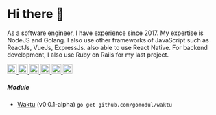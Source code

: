 # Hi there 👋

As a software engineer, I have experience since 2017. My expertise is NodeJS and Golang.
I also use other frameworks of JavaScript such as ReactJs, VueJs, ExpressJs. also able to
use React Native. For backend development, I also use Ruby on Rails for my last project.

<a href="https://twitter.com/mahbub_z">
  <img alt="Mahbub Zulkarnain Twitter" width="22px" src="https://cdn.jsdelivr.net/npm/simple-icons@v3/icons/twitter.svg" />
</a>

<a href="https://linkedin.com/in/mahbubzulkarnain">
  <img alt="Mahbub Zulkarnain Linkdein" width="22px" src="https://cdn.jsdelivr.net/npm/simple-icons@v3/icons/linkedin.svg" />
</a>

<a href="https://github.com/mahbubzulkarnain">
  <img alt="Mahbub Zulkarnain Github" width="22px" src="https://cdn.jsdelivr.net/npm/simple-icons@v3/icons/github.svg" />
</a>

<a href="https://instagram.com/mahbubzulkarnain">
  <img alt="Mahbub Zulkarnain Instagram" width="22px" src="https://cdn.jsdelivr.net/npm/simple-icons@v3/icons/instagram.svg" />
</a>

<a href="https://www.facebook.com/mahbubzulkarnain">
  <img alt="Mahbub Zulkarnain Facebook" width="22px" src="https://cdn.jsdelivr.net/npm/simple-icons@v3/icons/facebook.svg" />
</a>

<a href="https://medium.com/@mahbubzulkarnain">
  <img alt="Mahbub Zulkarnain Medium" width="22px" src="https://cdn.jsdelivr.net/npm/simple-icons@v3/icons/medium.svg" />
</a>

##### Module
- [Waktu](https://github.com/gomodul/waktu) (v0.0.1-alpha) ```go get github.com/gomodul/waktu```

<!--
###### Open Source
[![ReadMe Card](https://github-readme-stats.vercel.app/api/pin/?username=mahbubzulkarnain&repo=catatan-seekor-the-series)](https://github.com/mahbubzulkarnain/catatan-seekor-the-series)

**mahbubzulkarnain/mahbubzulkarnain** is a ✨ _special_ ✨ repository because its `README.md` (this file) appears on your GitHub profile.

Here are some ideas to get you started:

- 🔭 I’m currently working on ...
- 🌱 I’m currently learning ...
- 👯 I’m looking to collaborate on ...
- 🤔 I’m looking for help with ...
- 💬 Ask me about ...
- 📫 How to reach me: ...
- 😄 Pronouns: ...
- ⚡ Fun fact: ...
-->

